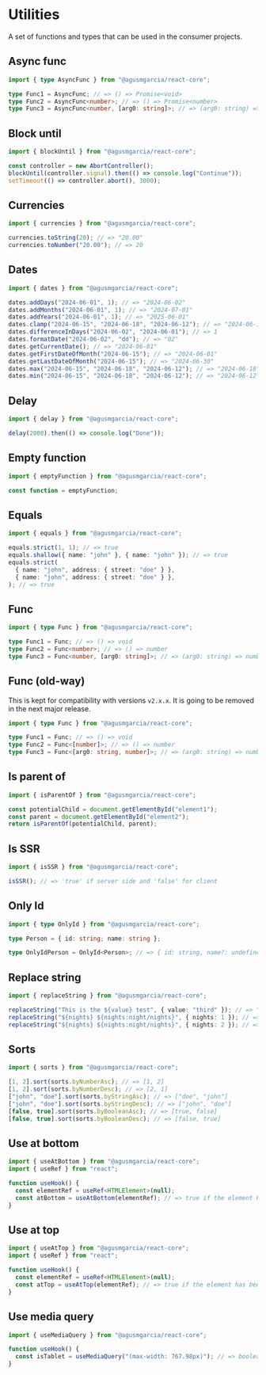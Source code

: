 # Utilities

A set of functions and types that can be used in the consumer projects.

## Async func

```typescript
import { type AsyncFunc } from "@agusmgarcia/react-core";

type Func1 = AsyncFunc; // => () => Promise<void>
type Func2 = AsyncFunc<number>; // => () => Promise<number>
type Func3 = AsyncFunc<number, [arg0: string]>; // => (arg0: string) => Promise<number>
```

## Block until

```typescript
import { blockUntil } from "@agusmgarcia/react-core";

const controller = new AbortController();
blockUntil(controller.signal).then(() => console.log("Continue"));
setTimeout(() => controller.abort(), 3000);
```

## Currencies

```typescript
import { currencies } from "@agusmgarcia/react-core";

currencies.toString(20); // => "20.00"
currencies.toNumber("20.00"); // => 20
```

## Dates

```typescript
import { dates } from "@agusmgarcia/react-core";

dates.addDays("2024-06-01", 1); // => "2024-06-02"
dates.addMonths("2024-06-01", 1); // => "2024-07-01"
dates.addYears("2024-06-01", 1); // => "2025-06-01"
dates.clamp("2024-06-15", "2024-06-18", "2024-06-12"); // => "2024-06-15"
dates.differenceInDays("2024-06-02", "2024-06-01"); // => 1
dates.formatDate("2024-06-02", "dd"); // => "02"
dates.getCurrentDate(); // => "2024-06-01"
dates.getFirstDateOfMonth("2024-06-15"); // => "2024-06-01"
dates.getLastDateOfMonth("2024-06-15"); // => "2024-06-30"
dates.max("2024-06-15", "2024-06-18", "2024-06-12"); // => "2024-06-18"
dates.min("2024-06-15", "2024-06-18", "2024-06-12"); // => "2024-06-12"
```

## Delay

```typescript
import { delay } from "@agusmgarcia/react-core";

delay(2000).then(() => console.log("Done"));
```

## Empty function

```typescript
import { emptyFunction } from "@agusmgarcia/react-core";

const function = emptyFunction;
```

## Equals

```typescript
import { equals } from "@agusmgarcia/react-core";

equals.strict(1, 1); // => true
equals.shallow({ name: "john" }, { name: "john" }); // => true
equals.strict(
  { name: "john", address: { street: "doe" } },
  { name: "john", address: { street: "doe" } },
); // => true
```

## Func

```typescript
import { type Func } from "@agusmgarcia/react-core";

type Func1 = Func; // => () => void
type Func2 = Func<number>; // => () => number
type Func3 = Func<number, [arg0: string]>; // => (arg0: string) => number
```

## Func (old-way)

This is kept for compatibility with versions `v2.x.x`. It is going to be removed in the next major release.

```typescript
import { type Func } from "@agusmgarcia/react-core";

type Func1 = Func; // => () => void
type Func2 = Func<[number]>; // => () => number
type Func3 = Func<[arg0: string, number]>; // => (arg0: string) => number
```

## Is parent of

```typescript
import { isParentOf } from "@agusmgarcia/react-core";

const potentialChild = document.getElementById("element1");
const parent = document.getElementById("element2");
return isParentOf(potentialChild, parent);
```

## Is SSR

```typescript
import { isSSR } from "@agusmgarcia/react-core";

isSSR(); // => 'true' if server side and 'false' for client
```

## Only Id

```typescript
import { type OnlyId } from "@agusmgarcia/react-core";

type Person = { id: string; name: string };

type OnlyIdPerson = OnlyId<Person>; // => { id: string, name?: undefined }
```

## Replace string

```typescript
import { replaceString } from "@agusmgarcia/react-core";

replaceString("This is the ${value} test", { value: "third" }); // => "This is the third test"
replaceString("${nights} ${nights:night/nights}", { nights: 1 }); // => "1 night"
replaceString("${nights} ${nights:night/nights}", { nights: 2 }); // => "2 nights"
```

## Sorts

```typescript
import { sorts } from "@agusmgarcia/react-core";

[1, 2].sort(sorts.byNumberAsc); // => [1, 2]
[1, 2].sort(sorts.byNumberDesc); // => [2, 1]
["john", "doe"].sort(sorts.byStringAsc); // => ["doe", "john"]
["john", "doe"].sort(sorts.byStringDesc); // => ["john", "doe"]
[false, true].sort(sorts.byBooleanAsc); // => [true, false]
[false, true].sort(sorts.byBooleanDesc); // => [false, true]
```

## Use at bottom

```typescript
import { useAtBottom } from "@agusmgarcia/react-core";
import { useRef } from "react";

function useHook() {
  const elementRef = useRef<HTMLElement>(null);
  const atBottom = useAtBottom(elementRef); // => true if the element has been scrolled at bottom
}
```

## Use at top

```typescript
import { useAtTop } from "@agusmgarcia/react-core";
import { useRef } from "react";

function useHook() {
  const elementRef = useRef<HTMLElement>(null);
  const atTop = useAtTop(elementRef); // => true if the element has been scrolled at top
}
```

## Use media query

```typescript
import { useMediaQuery } from "@agusmgarcia/react-core";

function useHook() {
  const isTablet = useMediaQuery("(max-width: 767.98px)"); // => boolean
}
```

